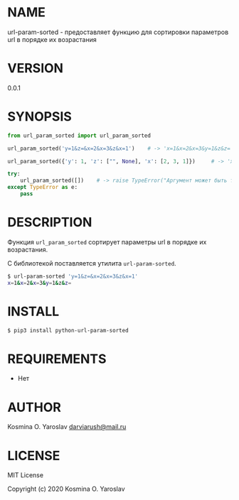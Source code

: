 # NAME

url-param-sorted - предоставляет функцию для cортировки параметров url в порядке их возрастания

# VERSION

0.0.1

# SYNOPSIS

```python
from url_param_sorted import url_param_sorted

url_param_sorted('y=1&z=&x=2&x=3&z&x=1')	# -> 'x=1&x=2&x=3&y=1&z&z='

url_param_sorted({'y': 1, 'z': ["", None], 'x': [2, 3, 1]})		# -> 'x=1&x=2&x=3&y=1&z&z='

try:
	url_param_sorted([])	# -> raise TypeError("Аргумент может быть только str или dict")
except TypeError as e:
	pass
```

# DESCRIPTION

Функция `url_param_sorted` сортирует параметры url в порядке их возрастания.

С библиотекой поставляется утилита `url-param-sorted`.

```sh
$ url-param-sorted 'y=1&z=&x=2&x=3&z&x=1'
x=1&x=2&x=3&y=1&z&z=
```

# INSTALL

```sh
$ pip3 install python-url-param-sorted
```

# REQUIREMENTS

* Нет

# AUTHOR

Kosmina O. Yaroslav <darviarush@mail.ru>

# LICENSE

MIT License

Copyright (c) 2020 Kosmina O. Yaroslav

